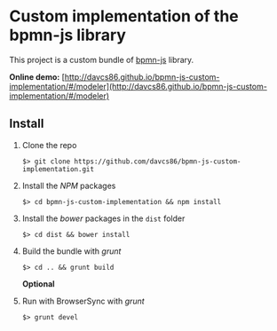 # Custom implementation of the bpmn-js library

This project is a custom bundle of [bpmn-js](https://github.com/bpmn-io/bpmn-js) library.

**Online demo:** [http://davcs86.github.io/bpmn-js-custom-implementation/#/modeler](http://davcs86.github.io/bpmn-js-custom-implementation/#/modeler)

## Install

1. Clone the repo

    ```shell
    $> git clone https://github.com/davcs86/bpmn-js-custom-implementation.git
    ```

1. Install the _NPM_ packages

    ```shell
    $> cd bpmn-js-custom-implementation && npm install
    ```

1. Install the _bower_ packages in the `dist` folder

    ```shell
    $> cd dist && bower install
    ```

1. Build the bundle with _grunt_

    ```shell
    $> cd .. && grunt build
    ```

    **Optional**

1. Run with BrowserSync with _grunt_

    ```shell
    $> grunt devel
    ```


